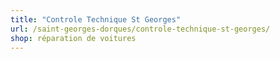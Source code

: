 ```yaml
---
title: "Controle Technique St Georges"
url: /saint-georges-dorques/controle-technique-st-georges/
shop: réparation de voitures
---
```

